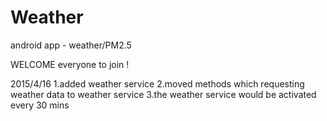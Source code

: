 # Weather
android app - weather/PM2.5

WELCOME everyone to join !

2015/4/16 
1.added weather service 
2.moved methods which requesting weather data to weather service
3.the weather service would be activated every 30 mins
